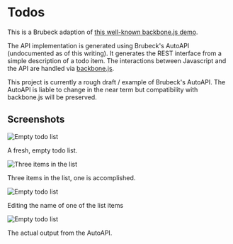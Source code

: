 # Todos

This is a Brubeck adaption of [this well-known backbone.js demo](http://documentcloud.github.com/backbone/examples/todos/index.html).

The API implementation is generated using Brubeck's AutoAPI (undocumented as of
this writing). It generates the REST interface from a simple description of a
todo item. The interactions between Javascript and the API are handled via
[backbone.js](http://documentcloud.github.com/backbone/).

This project is currently a rough draft / example of Brubeck's AutoAPI. The
AutoAPI is liable to change in the near term but compatibility with backbone.js
will be preserved.

## Screenshots

![Empty todo list](/j2labs/todos/raw/master/media/screenshots/empty_list.png)

A fresh, empty todo list.

![Three items in the list](/j2labs/todos/raw/master/media/screenshots/three_items.png)

Three items in the list, one is accomplished.

![Empty todo list](/j2labs/todos/raw/master/media/screenshots/editing_a_todo.png)

Editing the name of one of the list items

![Empty todo list](/j2labs/todos/raw/master/media/screenshots/json_api.png)

The actual output from the AutoAPI.

